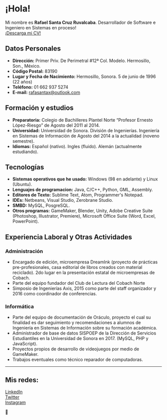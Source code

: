 # ¡Hola!

Mi nombre es **Rafael Santa Cruz Ruvalcaba**. Desarrollador de Software e Ingeniero en Sistemas en proceso!  
[¡Descarga mi CV!](https://drive.google.com/file/d/1V4vHJxlajvsfmqOfhJZqi4hrpfiRfvON/view?usp=sharing)

## Datos Personales

- **Dirección:** Primer Priv. De Perimetral #12ª Col. Modelo. Hermosillo, Son., México.
- **Código Postal:** 83190
- **Lugar y Fecha de Nacimiento:** Hermosillo, Sonora. 5 de junio de 1996 (22 años)
- **Teléfono:** 01 662 937 5274
- **E-mail:** rafasantax@outlook.com  



## Formación y estudios
- **Preparatoria:** Colegio de Bachilleres Plantel Norte “Profesor Ernesto López-Riesgo” de Agosto del 2011 al 2014.
- **Universidad:** Universidad de Sonora. División de Ingenierías. Ingeniería en Sistemas de Información de Agosto del 2014 a la actualidad (noveno semestre).
- **Idiomas:** Español (nativo). Ingles (fluido). Alemán (actualmente estudiando).  



## Tecnologías
- **Sistemas operativos que he usado:** Windows (98 en adelante) y Linux (Ubuntu).
- **Lenguajes de programacion:** Java, C/C++, Python, GML, Assembly.
- **Editores de Texto:** Sublime Text, Atom, Programmer's Notepad.
- **IDEs:** Netbeans, Visual Studio, Zerobrane Studio.
- **SMBD:** MySQL, PosgreSQL.
- **Otros programas:** GameMaker, Blender, Unity, Adobe Creative Suite (Photoshop, Illustrator, Premiere), Microsoft Office Suite (Word, Excel, PowerPoint).  



## Experiencia Laboral y Otras Actividades
### Administración
-	Encargado de edición, microempresa DreamInk (proyecto de prácticas pre-profesionales, casa editorial de libros creados con material reciclado). 2do lugar en la presentación estatal de microempresas de Cobach.
-	Parte del equipo fundador del Club de Lectura del Cobach Norte
-	Simposio de Ingenierías Axis, 2015 como parte del staff organizador y 2016 como coordinador de conferencias.

### Informática
-	Parte del equipo de documentación de Oráculo, proyecto el cual su finalidad es dar seguimiento y recomendaciones a alumnos de Ingeniería en Sistemas de Información sobre su formación académica.
-	Administrador de base de datos SISPOEP de la Dirección de Servicios Estudiantiles en la Universidad de Sonora en 2017. (MySQL, PHP y JavaScript).
-	Proyectos propios de desarrollo de videojuegos por medio de GameMaker.
-	Trabajos eventuales como técnico reparador de computadoras.
________________________________________________________________________________________________________________________________________

## Mis redes:
[LinkedIn](https://www.linkedin.com/in/rafael-santa-cruz-544868127/)  
[Twitter](https://twitter.com/Rafasantaxr)  
[Instagram](https://www.instagram.com/rafa_santax/)  
  
:space_invader:
